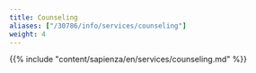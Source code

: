 ```yaml
---
title: Counseling
aliases: ["/30786/info/services/counseling"]
weight: 4
---
```


{{% include "content/sapienza/en/services/counseling.md" %}}
